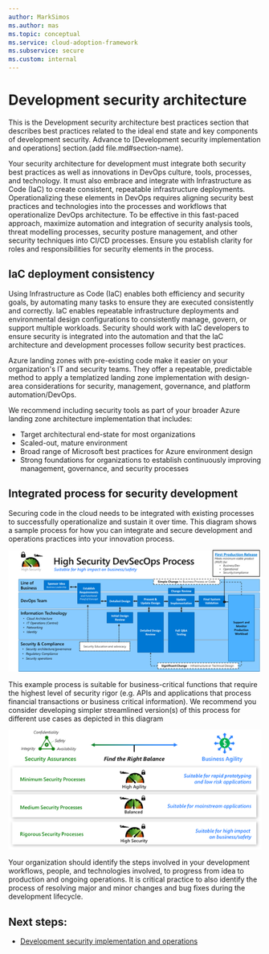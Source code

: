```yaml
---
author: MarkSimos
ms.author: mas
ms.topic: conceptual
ms.service: cloud-adoption-framework
ms.subservice: secure
ms.custom: internal
---
```


# Development security architecture

This is the Development security architecture best practices section that describes best practices related to the ideal end state and key components of development security. Advance to [Development security implementation and operations] section.(add file.md#section-name).

Your security architecture for development must integrate both security best practices as well as innovations in DevOps culture, tools, processes, and technology. It must also embrace and integrate with Infrastructure as Code (IaC) to create consistent, repeatable infrastructure deployments. Operationalizing these elements in DevOps requires aligning security best practices and technologies into the processes and workflows that operationalize DevOps architecture. To be effective in this fast-paced approach, maximize automation and integration of security analysis tools, threat modelling processes, security posture management, and other security techniques into CI/CD processes. Ensure you establish clarity for roles and responsibilities for security elements in the process.

## IaC deployment consistency

Using Infrastructure as Code (IaC) enables both efficiency and security goals, by automating many tasks to ensure they are executed consistently and correctly. IaC enables repeatable infrastructure deployments and environmental design configurations to consistently manage, govern, or support multiple workloads. Security should work with IaC developers to ensure security is integrated into the automation and that the IaC architecture and development processes follow security best practices. 

Azure landing zones with pre-existing code make it easier on your organization's IT and security teams. They offer a repeatable, predictable method to apply a templatized landing zone implementation with design-area considerations for security, management, governance, and platform automation/DevOps. 

We recommend including security tools as part of your broader Azure landing zone architecture implementation that includes:

- Target architectural end-state for most organizations
- Scaled-out, mature environment
- Broad range of Microsoft best practices for Azure environment design
- Strong foundations for organizations to establish continuously improving 
management, governance, and security processes

## Integrated process for security development

Securing code in the cloud needs to be integrated with existing processes to successfully operationalize and sustain it over time. This diagram shows a sample process for how you can integrate and secure development and operations practices into your innovation process.

![](./media/integrated-process-security-development.png)

This example process is suitable for business-critical functions that require the highest level of security rigor (e.g. APIs and applications that process financial transactions or business critical information). We recommend you consider developing simpler streamlined version(s) of this process for different use cases as depicted in this diagram

![](./media/security-processes-business-agility-balance.png)

Your organization should identify the steps involved in your development workflows, people, and technologies involved, to progress from idea to production and ongoing operations. It is critical practice to also identify the process of resolving major and minor changes and bug fixes during the development lifecycle.

## Next steps:

- [Development security implementation and operations](development-security-implementation-operations.md)
